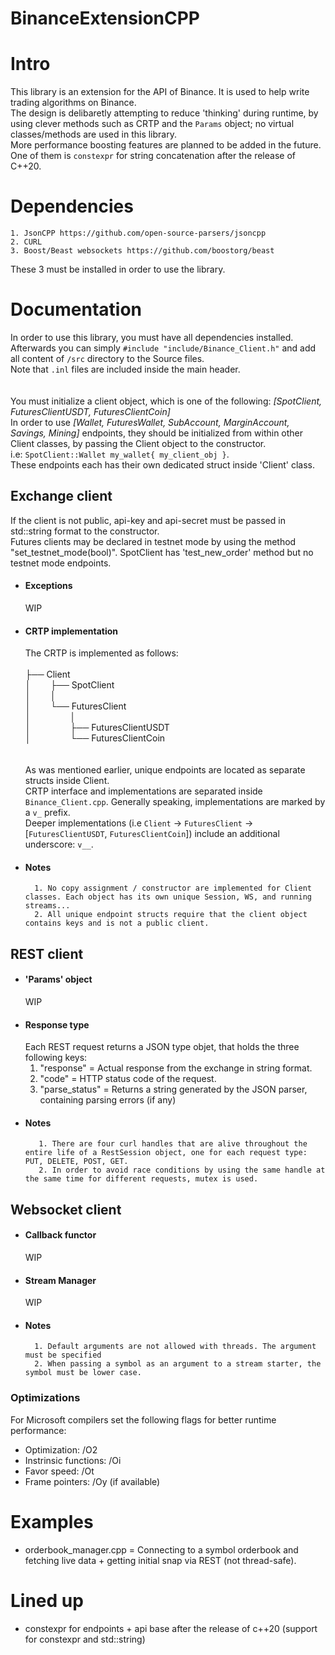 BinanceExtensionCPP
=

# Intro 

This library is an extension for the API of Binance. It is used to help write trading algorithms on Binance. 
<br />The design is delibaretly attempting to reduce 'thinking' during runtime, by using clever methods such as CRTP and the `Params` object; no virtual classes/methods are used in this library.
<br /> More performance boosting features are planned to be added in the future. One of them is `constexpr` for string concatenation after the release of C++20.
# Dependencies

	1. JsonCPP https://github.com/open-source-parsers/jsoncpp
	2. CURL 
	3. Boost/Beast websockets https://github.com/boostorg/beast

These 3 must be installed in order to use the library.


# Documentation
In order to use this library, you must have all dependencies installed. Afterwards you can simply `#include "include/Binance_Client.h"` and add all content of `/src` directory to the Source files. 
<br />Note that `.inl` files are included inside the main header.
<br /> <br />
<br />You must initialize a client object, which is one of the following: *[SpotClient, FuturesClientUSDT, FuturesClientCoin]*
<br /> In order to use *[Wallet, FuturesWallet, SubAccount, MarginAccount, Savings, Mining]* endpoints, they should be initialized from within other Client classes, by passing the Client object to the constructor.					
i.e: `SpotClient::Wallet my_wallet{ my_client_obj }`. 
<br /> These endpoints each has their own dedicated struct inside 'Client' class.

## Exchange client
If the client is not public, api-key and api-secret must be passed in std::string format to the constructor.
<br />Futures clients may be declared in testnet mode by using the method "set_testnet_mode(bool)". SpotClient has 'test_new_order' method but no testnet mode endpoints.
- #### Exceptions
	WIP
    
- #### CRTP implementation
	The CRTP is implemented as follows:
    <br />
    <br />├── Client
    <br />│        ├── SpotClient
    <br />│        │
    <br />│           └── FuturesClient
    <br />│                │
    <br />│                ├── FuturesClientUSDT
    <br />│                └── FuturesClientCoin
    <br />
    <br /> 
    <br /> 
    As was mentioned earlier, unique endpoints are located as separate structs inside Client.
	<br /> CRTP interface and implementations are separated inside `Binance_Client.cpp`. Generally speaking, implementations are marked by a `v_` prefix.
    <br /> Deeper implementations (i.e `Client` -> `FuturesClient` -> [`FuturesClientUSDT`, `FuturesClientCoin`]) include an additional underscore: `v__`.

- #### Notes
		1. No copy assignment / constructor are implemented for Client classes. Each object has its own unique Session, WS, and running streams...
		2. All unique endpoint structs require that the client object contains keys and is not a public client.

## REST client
- #### 'Params' object
	WIP
- #### Response type
	Each REST request returns a JSON type objet, that holds the three following keys:
    1. "response" = Actual response from the exchange in string format.
    2. "code" = HTTP status code of the request.
    3. "parse_status" = Returns a string generated by the JSON parser, containing parsing errors (if any)
- #### Notes
   		 1. There are four curl handles that are alive throughout the entire life of a RestSession object, one for each request type: PUT, DELETE, POST, GET.
   		 2. In order to avoid race conditions by using the same handle at the same time for different requests, mutex is used.
## Websocket client
- #### Callback functor
	WIP
- #### Stream Manager
	WIP
- #### Notes
		1. Default arguments are not allowed with threads. The argument must be specified
		2. When passing a symbol as an argument to a stream starter, the symbol must be lower case.

### Optimizations
For Microsoft compilers set the following flags for better runtime performance:
* Optimization: /O2
* Instrinsic functions: /Oi
* Favor speed: /Ot
* Frame pointers: /Oy (if available)

# Examples
* orderbook_manager.cpp = Connecting to a symbol orderbook and fetching live data + getting initial snap via REST (not thread-safe).


# Lined up
* constexpr for endpoints + api base after the release of c++20 (support for constexpr and std::string)
